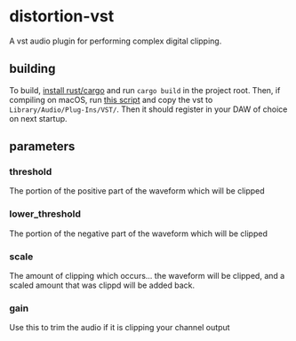 # distortion-vst

A vst audio plugin for performing complex digital clipping.

## building

To build, [install rust/cargo](https://www.rust-lang.org/) and run `cargo build` in the project root.
Then, if compiling on macOS, run [this script](https://github.com/RustAudio/vst-rs/blob/master/osx_vst_bundler.sh)
and copy the vst to `Library/Audio/Plug-Ins/VST/`. Then it should register in your DAW of choice on next startup.

## parameters

### threshold

The portion of the positive part of the waveform which will be clipped

### lower_threshold

The portion of the negative part of the waveform which will be clipped

### scale

The amount of clipping which occurs... the waveform will be clipped, and a scaled amount that was clippd will be added back.

### gain

Use this to trim the audio if it is clipping your channel output
